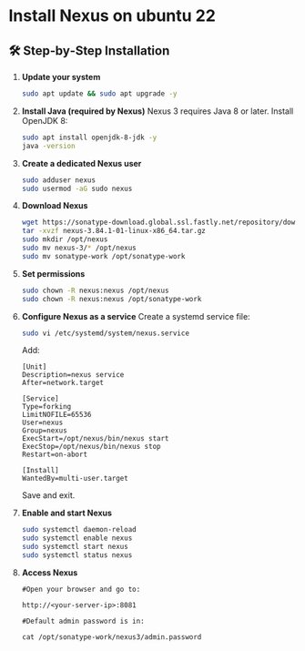 # Install Nexus on ubuntu 22

## 🛠 Step‑by‑Step Installation

1. **Update your system**
   ```bash
   sudo apt update && sudo apt upgrade -y
   ```

2. **Install Java (required by Nexus)**
   Nexus 3 requires Java 8 or later. Install OpenJDK 8:
   ```bash
   sudo apt install openjdk-8-jdk -y
   java -version
   ```

3. **Create a dedicated Nexus user**
   ```bash
   sudo adduser nexus
   sudo usermod -aG sudo nexus
   ```

4. **Download Nexus**
   ```bash
   wget https://sonatype-download.global.ssl.fastly.net/repository/downloads-prod-group/3/nexus-3.84.1-01-linux-x86_64.tar.gz
   tar -xvzf nexus-3.84.1-01-linux-x86_64.tar.gz
   sudo mkdir /opt/nexus
   sudo mv nexus-3/* /opt/nexus
   sudo mv sonatype-work /opt/sonatype-work
   ```

5. **Set permissions**
   ```bash
   sudo chown -R nexus:nexus /opt/nexus
   sudo chown -R nexus:nexus /opt/sonatype-work
   ```

6. **Configure Nexus as a service**
   Create a systemd service file:
   ```bash
   sudo vi /etc/systemd/system/nexus.service
   ```
   Add:
   ```
   [Unit]
   Description=nexus service
   After=network.target

   [Service]
   Type=forking
   LimitNOFILE=65536
   User=nexus
   Group=nexus
   ExecStart=/opt/nexus/bin/nexus start
   ExecStop=/opt/nexus/bin/nexus stop
   Restart=on-abort

   [Install]
   WantedBy=multi-user.target
   ```

   Save and exit.

7. **Enable and start Nexus**
   ```bash
   sudo systemctl daemon-reload
   sudo systemctl enable nexus
   sudo systemctl start nexus
   sudo systemctl status nexus
   ```

8. **Access Nexus**
   ```t 
   #Open your browser and go to:
  
   http://<your-server-ip>:8081
   
   #Default admin password is in:
   
   cat /opt/sonatype-work/nexus3/admin.password
   
   ```


